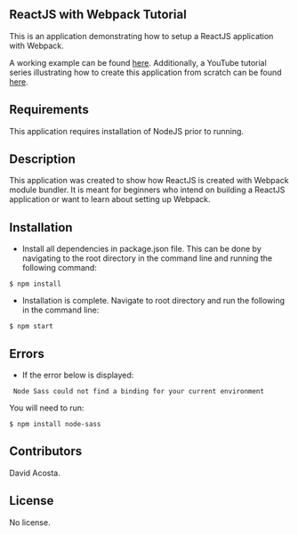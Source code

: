 ## ReactJS with Webpack Tutorial

This is an application demonstrating how to setup a ReactJS application with Webpack.

A working example can be found [here](https://cryptic-brushlands-42211.herokuapp.com/). Additionally, a YouTube tutorial series illustrating how to create this application from scratch can be found [here](https://youtu.be/w9-1T1D0xlQ).

## Requirements

This application requires installation of NodeJS prior to running.

## Description

This application was created to show how ReactJS is created with Webpack module bundler. It is meant for beginners who intend on building a ReactJS application or want to learn about setting up Webpack.

## Installation

- Install all dependencies in package.json file. This can be done by navigating to the root directory in the command line and running the following command:

```
$ npm install
```

- Installation is complete. Navigate to root directory and run the following in the command line:

```
$ npm start
```

## Errors
 - If the error below is displayed:

```
 Node Sass could not find a binding for your current environment
```

You will need to run:
```
$ npm install node-sass
```

## Contributors

David Acosta.

## License

No license.
